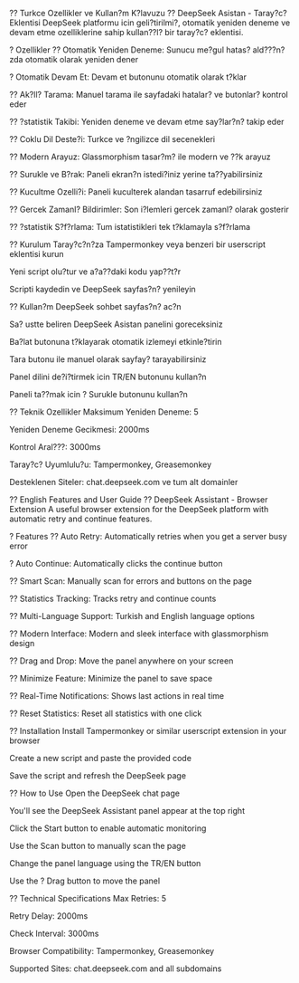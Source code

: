 ?? Turkce Ozellikler ve Kullan?m K?lavuzu
?? DeepSeek Asistan - Taray?c? Eklentisi
DeepSeek platformu icin geli?tirilmi?, otomatik yeniden deneme ve devam etme ozelliklerine sahip kullan??l? bir taray?c? eklentisi.

? Ozellikler
?? Otomatik Yeniden Deneme: Sunucu me?gul hatas? ald???n?zda otomatik olarak yeniden dener

? Otomatik Devam Et: Devam et butonunu otomatik olarak t?klar

?? Ak?ll? Tarama: Manuel tarama ile sayfadaki hatalar? ve butonlar? kontrol eder

?? ?statistik Takibi: Yeniden deneme ve devam etme say?lar?n? takip eder

?? Coklu Dil Deste?i: Turkce ve ?ngilizce dil secenekleri

?? Modern Arayuz: Glassmorphism tasar?m? ile modern ve ??k arayuz

?? Surukle ve B?rak: Paneli ekran?n istedi?iniz yerine ta??yabilirsiniz

?? Kucultme Ozelli?i: Paneli kuculterek alandan tasarruf edebilirsiniz

?? Gercek Zamanl? Bildirimler: Son i?lemleri gercek zamanl? olarak gosterir

?? ?statistik S?f?rlama: Tum istatistikleri tek t?klamayla s?f?rlama

?? Kurulum
Taray?c?n?za Tampermonkey veya benzeri bir userscript eklentisi kurun

Yeni script olu?tur ve a?a??daki kodu yap??t?r

Scripti kaydedin ve DeepSeek sayfas?n? yenileyin

?? Kullan?m
DeepSeek sohbet sayfas?n? ac?n

Sa? ustte beliren DeepSeek Asistan panelini goreceksiniz

Ba?lat butonuna t?klayarak otomatik izlemeyi etkinle?tirin

Tara butonu ile manuel olarak sayfay? tarayabilirsiniz

Panel dilini de?i?tirmek icin TR/EN butonunu kullan?n

Paneli ta??mak icin ? Surukle butonunu kullan?n

?? Teknik Ozellikler
Maksimum Yeniden Deneme: 5

Yeniden Deneme Gecikmesi: 2000ms

Kontrol Aral???: 3000ms

Taray?c? Uyumlulu?u: Tampermonkey, Greasemonkey

Desteklenen Siteler: chat.deepseek.com ve tum alt domainler

?? English Features and User Guide
?? DeepSeek Assistant - Browser Extension
A useful browser extension for the DeepSeek platform with automatic retry and continue features.

? Features
?? Auto Retry: Automatically retries when you get a server busy error

? Auto Continue: Automatically clicks the continue button

?? Smart Scan: Manually scan for errors and buttons on the page

?? Statistics Tracking: Tracks retry and continue counts

?? Multi-Language Support: Turkish and English language options

?? Modern Interface: Modern and sleek interface with glassmorphism design

?? Drag and Drop: Move the panel anywhere on your screen

?? Minimize Feature: Minimize the panel to save space

?? Real-Time Notifications: Shows last actions in real time

?? Reset Statistics: Reset all statistics with one click

?? Installation
Install Tampermonkey or similar userscript extension in your browser

Create a new script and paste the provided code

Save the script and refresh the DeepSeek page

?? How to Use
Open the DeepSeek chat page

You'll see the DeepSeek Assistant panel appear at the top right

Click the Start button to enable automatic monitoring

Use the Scan button to manually scan the page

Change the panel language using the TR/EN button

Use the ? Drag button to move the panel

?? Technical Specifications
Max Retries: 5

Retry Delay: 2000ms

Check Interval: 3000ms

Browser Compatibility: Tampermonkey, Greasemonkey

Supported Sites: chat.deepseek.com and all subdomains